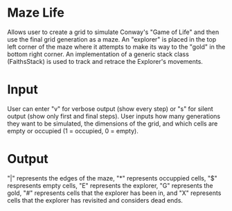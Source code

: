 # Maze Life
Allows user to create a grid to simulate Conway's "Game of Life" and then use the final grid generation as a maze. An "explorer" is placed in the top left corner of the maze where it attempts to make its way to the "gold" in the bottom right corner. An implementation of a generic stack class (FaithsStack) is used to track and retrace the Explorer's movements.

# Input
User can enter "v" for verbose output (show every step) or "s" for silent output (show only first and final steps). User inputs how many generations they want to be simulated, the dimensions of the grid, and which cells are empty or occupied (1 = occupied, 0 = empty).

# Output
"|" represents the edges of the maze, "*" represents occuppied cells, "$" respresents empty cells, "E" represents the explorer, "G" represents the gold, "#" represents cells that the explorer has been in, and "X" represents cells that the explorer has revisited and considers dead ends.
